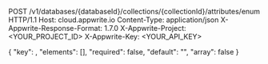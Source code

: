 POST /v1/databases/{databaseId}/collections/{collectionId}/attributes/enum HTTP/1.1
Host: cloud.appwrite.io
Content-Type: application/json
X-Appwrite-Response-Format: 1.7.0
X-Appwrite-Project: <YOUR_PROJECT_ID>
X-Appwrite-Key: <YOUR_API_KEY>

{
  "key": ,
  "elements": [],
  "required": false,
  "default": "<DEFAULT>",
  "array": false
}
